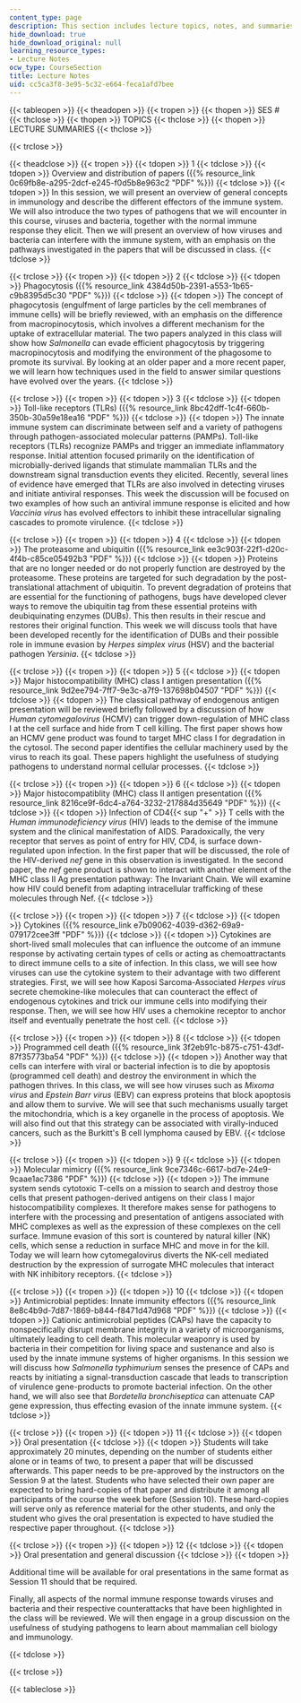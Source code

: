```yaml
---
content_type: page
description: This section includes lecture topics, notes, and summaries.
hide_download: true
hide_download_original: null
learning_resource_types:
- Lecture Notes
ocw_type: CourseSection
title: Lecture Notes
uid: cc5ca3f8-3e95-5c32-e664-feca1afd7bee
---
```


{{< tableopen >}}
{{< theadopen >}}
{{< tropen >}}
{{< thopen >}}
SES #
{{< thclose >}}
{{< thopen >}}
TOPICS
{{< thclose >}}
{{< thopen >}}
LECTURE SUMMARIES
{{< thclose >}}

{{< trclose >}}

{{< theadclose >}}
{{< tropen >}}
{{< tdopen >}}
1
{{< tdclose >}}
{{< tdopen >}}
Overview and distribution of papers ({{% resource_link 0c69fb8e-a295-2dcf-e245-f0d5b8e963c2 "PDF" %}})
{{< tdclose >}}
{{< tdopen >}}
In this session, we will present an overview of general concepts in immunology and describe the different effectors of the immune system. We will also introduce the two types of pathogens that we will encounter in this course, viruses and bacteria, together with the normal immune response they elicit. Then we will present an overview of how viruses and bacteria can interfere with the immune system, with an emphasis on the pathways investigated in the papers that will be discussed in class.
{{< tdclose >}}

{{< trclose >}}
{{< tropen >}}
{{< tdopen >}}
2
{{< tdclose >}}
{{< tdopen >}}
Phagocytosis ({{% resource_link 4384d50b-2391-a553-1b65-c9b8395d5c30 "PDF" %}})
{{< tdclose >}}
{{< tdopen >}}
The concept of phagocytosis (engulfment of large particles by the cell membranes of immune cells) will be briefly reviewed, with an emphasis on the difference from macropinocytosis, which involves a different mechanism for the uptake of extracellular material. The two papers analyzed in this class will show how _Salmonella_ can evade efficient phagocytosis by triggering macropinocytosis and modifying the environment of the phagosome to promote its survival. By looking at an older paper and a more recent paper, we will learn how techniques used in the field to answer similar questions have evolved over the years.
{{< tdclose >}}

{{< trclose >}}
{{< tropen >}}
{{< tdopen >}}
3
{{< tdclose >}}
{{< tdopen >}}
Toll-like receptors (TLRs) ({{% resource_link 8bc42dff-1c4f-660b-350b-30a59e18ea16 "PDF" %}})
{{< tdclose >}}
{{< tdopen >}}
The innate immune system can discriminate between self and a variety of pathogens through pathogen-associated molecular patterns (PAMPs). Toll-like receptors (TLRs) recognize PAMPs and trigger an immediate inflammatory response. Initial attention focused primarily on the identification of microbially-derived ligands that stimulate mammalian TLRs and the downstream signal transduction events they elicited. Recently, several lines of evidence have emerged that TLRs are also involved in detecting viruses and initiate antiviral responses. This week the discussion will be focused on two examples of how such an antiviral immune response is elicited and how _Vaccinia virus_ has evolved effectors to inhibit these intracellular signaling cascades to promote virulence.
{{< tdclose >}}

{{< trclose >}}
{{< tropen >}}
{{< tdopen >}}
4
{{< tdclose >}}
{{< tdopen >}}
The proteasome and ubiquitin ({{% resource_link ee3c903f-22f1-d20c-4f4b-c85ce05492b3 "PDF" %}})
{{< tdclose >}}
{{< tdopen >}}
Proteins that are no longer needed or do not properly function are destroyed by the proteasome. These proteins are targeted for such degradation by the post-translational attachment of ubiquitin. To prevent degradation of proteins that are essential for the functioning of pathogens, bugs have developed clever ways to remove the ubiquitin tag from these essential proteins with deubiquinating enzymes (DUBs). This then results in their rescue and restores their original function. This week we will discuss tools that have been developed recently for the identification of DUBs and their possible role in immune evasion by _Herpes simplex virus_ (HSV) and the bacterial pathogen _Yersinia_.
{{< tdclose >}}

{{< trclose >}}
{{< tropen >}}
{{< tdopen >}}
5
{{< tdclose >}}
{{< tdopen >}}
Major histocompatibility (MHC) class I antigen presentation ({{% resource_link 9d2ee794-7ff7-9e3c-a7f9-137698b04507 "PDF" %}})
{{< tdclose >}}
{{< tdopen >}}
The classical pathway of endogenous antigen presentation will be reviewed briefly followed by a discussion of how _Human cytomegalovirus_ (HCMV) can trigger down-regulation of MHC class I at the cell surface and hide from T cell killing. The first paper shows how an HCMV gene product was found to target MHC class I for degradation in the cytosol. The second paper identifies the cellular machinery used by the virus to reach its goal. These papers highlight the usefulness of studying pathogens to understand normal cellular processes.
{{< tdclose >}}

{{< trclose >}}
{{< tropen >}}
{{< tdopen >}}
6
{{< tdclose >}}
{{< tdopen >}}
Major histocompatiblity (MHC) class II antigen presentation ({{% resource_link 8216ce9f-6dc4-a764-3232-217884d35649 "PDF" %}})
{{< tdclose >}}
{{< tdopen >}}
Infection of CD4{{< sup "\+" >}} T cells with the _Human immunodeficiency virus_ (HIV) leads to the demise of the immune system and the clinical manifestation of AIDS. Paradoxically, the very receptor that serves as point of entry for HIV, CD4, is surface down-regulated upon infection. In the first paper that will be discussed, the role of the HIV-derived _nef_ gene in this observation is investigated. In the second paper, the _nef_ gene product is shown to interact with another element of the MHC class II Ag presentation pathway: The Invariant Chain. We will examine how HIV could benefit from adapting intracellular trafficking of these molecules through Nef.
{{< tdclose >}}

{{< trclose >}}
{{< tropen >}}
{{< tdopen >}}
7
{{< tdclose >}}
{{< tdopen >}}
Cytokines ({{% resource_link e7b09062-4039-d362-69a9-079172cee3ff "PDF" %}})
{{< tdclose >}}
{{< tdopen >}}
Cytokines are short-lived small molecules that can influence the outcome of an immune response by activating certain types of cells or acting as chemoattractants to direct immune cells to a site of infection. In this class, we will see how viruses can use the cytokine system to their advantage with two different strategies. First, we will see how Kaposi Sarcoma-Associated _Herpes virus_ secrete chemokine-like molecules that can counteract the effect of endogenous cytokines and trick our immune cells into modifying their response. Then, we will see how HIV uses a chemokine receptor to anchor itself and eventually penetrate the host cell.
{{< tdclose >}}

{{< trclose >}}
{{< tropen >}}
{{< tdopen >}}
8
{{< tdclose >}}
{{< tdopen >}}
Programmed cell death ({{% resource_link 3f2eb91c-b875-c751-43df-87f35773ba54 "PDF" %}})
{{< tdclose >}}
{{< tdopen >}}
Another way that cells can interfere with viral or bacterial infection is to die by apoptosis (programmed cell death) and destroy the environment in which the pathogen thrives. In this class, we will see how viruses such as _Mixoma virus_ and _Epstein Barr virus_ (EBV) can express proteins that block apoptosis and allow them to survive. We will see that such mechanisms usually target the mitochondria, which is a key organelle in the process of apoptosis. We will also find out that this strategy can be associated with virally-induced cancers, such as the Burkitt's B cell lymphoma caused by EBV.
{{< tdclose >}}

{{< trclose >}}
{{< tropen >}}
{{< tdopen >}}
9
{{< tdclose >}}
{{< tdopen >}}
Molecular mimicry ({{% resource_link 9ce7346c-6617-bd7e-24e9-9caae1ac7386 "PDF" %}})
{{< tdclose >}}
{{< tdopen >}}
The immune system sends cytotoxic T-cells on a mission to search and destroy those cells that present pathogen-derived antigens on their class I major histocompatibility complexes. It therefore makes sense for pathogens to interfere with the processing and presentation of antigens associated with MHC complexes as well as the expression of these complexes on the cell surface. Immune evasion of this sort is countered by natural killer (NK) cells, which sense a reduction in surface MHC and move in for the kill. Today we will learn how cytomegalovirus diverts the NK-cell mediated destruction by the expression of surrogate MHC molecules that interact with NK inhibitory receptors.
{{< tdclose >}}

{{< trclose >}}
{{< tropen >}}
{{< tdopen >}}
10
{{< tdclose >}}
{{< tdopen >}}
Antimicrobial peptides: Innate immunity effectors ({{% resource_link 8e8c4b9d-7d87-1869-b844-f8471d47d968 "PDF" %}})
{{< tdclose >}}
{{< tdopen >}}
Cationic antimicrobial peptides (CAPs) have the capacity to nonspecifically disrupt membrane integrity in a variety of microorganisms, ultimately leading to cell death. This molecular weaponry is used by bacteria in their competition for living space and sustenance and also is used by the innate immune systems of higher organisms. In this session we will discuss how _Salmonella typhimurium_ senses the presence of CAPs and reacts by initiating a signal-transduction cascade that leads to transcription of virulence gene-products to promote bacterial infection. On the other hand, we will also see that _Bordetella bronchiseptica_ can attenuate CAP gene expression, thus effecting evasion of the innate immune system.
{{< tdclose >}}

{{< trclose >}}
{{< tropen >}}
{{< tdopen >}}
11
{{< tdclose >}}
{{< tdopen >}}
Oral presentation
{{< tdclose >}}
{{< tdopen >}}
Students will take approximately 20 minutes, depending on the number of students either alone or in teams of two, to present a paper that will be discussed afterwards. This paper needs to be pre-approved by the instructors on the Session 9 at the latest. Students who have selected their own paper are expected to bring hard-copies of that paper and distribute it among all participants of the course the week before (Session 10). These hard-copies will serve only as reference material for the other students, and only the student who gives the oral presentation is expected to have studied the respective paper throughout.
{{< tdclose >}}

{{< trclose >}}
{{< tropen >}}
{{< tdopen >}}
12
{{< tdclose >}}
{{< tdopen >}}
Oral presentation and general discussion
{{< tdclose >}}
{{< tdopen >}}


Additional time will be available for oral presentations in the same format as Session 11 should that be required.

Finally, all aspects of the normal immune response towards viruses and bacteria and their respective counterattacks that have been highlighted in the class will be reviewed. We will then engage in a group discussion on the usefulness of studying pathogens to learn about mammalian cell biology and immunology.


{{< tdclose >}}

{{< trclose >}}

{{< tableclose >}}